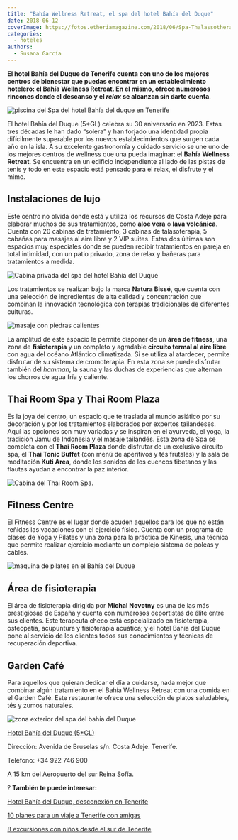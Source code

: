 ```yaml
---
title: "Bahía Wellness Retreat, el spa del hotel Bahía del Duque"
date: 2018-06-12
coverImage: https://fotos.etheriamagazine.com/2018/06/Spa-Thalassotherapy-Bahiadelduque-e1668768608982.jpg
categories: 
  - hoteles
authors: 
  - Susana García
---
```


**El hotel Bahía del Duque de Tenerife cuenta con uno de los mejores centros de 
bienestar que puedas encontrar en un establecimiento hotelero: el Bahía Wellness 
Retreat. En el mismo, ofrece numerosos rincones donde el descanso y el _relax_ se 
alcanzan sin darte cuenta**. 

![piscina del Spa del hotel Bahía del duque en Tenerife](https://fotos.etheriamagazine.com/2018/06/Spa-Thalassotherapy-Bahiadelduque-1024x668.jpg "Spa del hotel Bahía del Duque.")

El hotel Bahía del Duque (5\*GL) celebra su 30 aniversario en 2023. Estas tres décadas 
le han dado “solera” y han forjado una identidad propia difícilmente superable por los 
nuevos establecimientos que surgen cada año en la isla. A su excelente gastronomía y 
cuidado servicio se une uno de los mejores centros de wellness que una pueda imaginar: 
el **Bahía Wellness Retreat**. Se encuentra en un edificio independiente al lado de las 
pistas de tenis y todo en este espacio está pensado para el relax, el disfrute y el 
mimo. 

## Instalaciones de lujo

Este centro no olvida donde está y utiliza los recursos de Costa Adeje para elaborar 
muchos de sus tratamientos, como **aloe vera** o **lava volcánica**. Cuenta con 20 
cabinas de tratamiento, 3 cabinas de talasoterapia, 5 cabañas para masajes al aire libre 
y 2 VIP suites. Estas dos últimas son espacios muy especiales donde se pueden recibir 
tratamientos en pareja en total intimidad, con un patio privado, zona de relax y bañeras 
para tratamientos a medida. 

![Cabina privada del spa del hotel Bahía del Duque](https://fotos.etheriamagazine.com/2018/06/Suite-privada-Bahiadelduque-1024x682.jpg "Suite privada para tratamientos en pareja.")

Los tratamientos se realizan bajo la marca **Natura Bissé**, que cuenta con una 
selección de ingredientes de alta calidad y concentración que combinan la innovación 
tecnológica con terapias tradicionales de diferentes culturas. 

![masaje con piedras calientes](https://fotos.etheriamagazine.com/2018/06/Spa-Tratamientos-Bahiadelduque-1024x683.jpg "Relax en el spa del hotel Bahía del Duque.")

La amplitud de este espacio le permite disponer de un **área de fitness**, una zona de 
**fisioterapia** y un completo y agradable **circuito termal al aire libre** con agua 
del océano Atlántico climatizada. Si se utiliza al atardecer, permite disfrutar de su 
sistema de cromoterapia. En esta zona se puede disfrutar también del _hamman_, la sauna 
y las duchas de experiencias que alternan los chorros de agua fría y caliente. 

## Thai Room Spa y Thai Room Plaza

Es la joya del centro, un espacio que te traslada al mundo asiático por su decoración y 
por los tratamientos elaborados por expertos tailandeses. Aquí las opciones son muy 
variadas y se inspiran en el ayurveda, el yoga, la tradición Jamu de Indonesia y el 
masaje tailandés. Esta zona de Spa se completa con el **Thai Room Plaza** donde 
disfrutar de un exclusivo circuito spa, el **Thai Tonic Buffet** (con menú de aperitivos 
y tés frutales) y la sala de meditación **Kuti Area**, donde los sonidos de los cuencos 
tibetanos y las flautas ayudan a encontrar la paz interior. 

![Cabina del Thai Room Spa.](https://fotos.etheriamagazine.com/2018/06/Thai-Room-Spa-Bahiadelduque-1024x680.jpg "Cabina del Thai Room Spa.")

## Fitness Centre

El Fitness Centre es el lugar donde acuden aquellos para los que no están reñidas las 
vacaciones con el ejercicio físico. Cuenta con un programa de clases de Yoga y Pilates y 
una zona para la práctica de Kinesis, una técnica que permite realizar ejercicio 
mediante un complejo sistema de poleas y cables. 

![maquina de pilates en el Bahía del Duque](https://fotos.etheriamagazine.com/2018/06/Bahia-Wellness-Retreat-Pilates-1-1024x684.jpg "Pilates en el Bahía Wellness Retreat.")

## Área de fisioterapia

El área de fisioterapia dirigida por **Michal Novotny** es una de las más prestigiosas 
de España y cuenta con numerosos deportistas de élite entre sus clientes. Este terapeuta 
checo está especializado en fisioterapia, osteopatía, acupuntura y fisioterapia 
acuática; y el hotel Bahía del Duque pone al servicio de los clientes todos sus 
conocimientos y técnicas de recuperación deportiva. 

## Garden Café

Para aquellos que quieran dedicar el día a cuidarse, nada mejor que combinar algún 
tratamiento en el Bahía Wellness Retreat con una comida en el Garden Café. Este 
restaurante ofrece una selección de platos saludables, tés y zumos naturales. 

![zona exterior del spa del bahía del Duque](https://fotos.etheriamagazine.com/2018/06/Spa-Cabinas-Exteriores-Bahiadelduque-1024x683.jpg "Cabinas exteriores del Bahía Wellness Retreat")

[Hotel Bahía del Duque (5\*GL)](https://thetaishotels.com/bahia-del-duque/) 

Dirección: Avenida de Bruselas s/n. Costa Adeje. Tenerife. 

Teléfono: +34 922 746 900 

A 15 km del Aeropuerto del sur Reina Sofía. 

? **También te puede interesar:** 

[Hotel Bahía del Duque, desconexión en 
Tenerife](https://etheriamagazine.com/2019/01/11/donde-dormir-tenerife-hotel-bahia-del-duque/) 

[10 planes para un viaje a Tenerife con 
amigas](https://etheriamagazine.com/2021/05/17/viaje-a-tenerife-con-amigas-que-hacer-excursiones/) 

[8 excursiones con niños desde el sur de 
Tenerife](https://etheriamagazine.com/2020/03/06/excursiones-en-familia-desde-el-sur-de-tenerife-con-ninos/)
